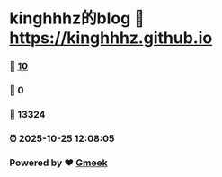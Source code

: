 # kinghhhz的blog :link: https://kinghhhz.github.io 
### :page_facing_up: [10](https://kinghhhz.github.io/tag.html) 
### :speech_balloon: 0 
### :hibiscus: 13324 
### :alarm_clock: 2025-10-25 12:08:05 
### Powered by :heart: [Gmeek](https://github.com/Meekdai/Gmeek)
